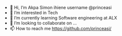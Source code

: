 - 👋 Hi, I’m Akpa Simon ihiene username @princeasi
- 👀 I’m interested in Tech
- 🌱 I’m currently learning Software engineering at ALX
- 💞️ I’m looking to collaborate on ...
- 📫 How to reach me https://github.com/princeasi/

<!---
princeasi/princeasi is a ✨ special ✨ repository because its `README.md` (this file) appears on your GitHub profile.
You can click the Preview link to take a look at your changes.
--->
